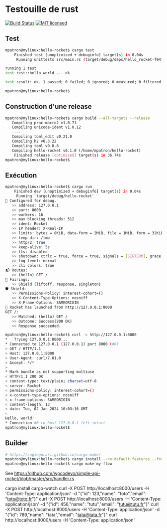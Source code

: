 # Testouille de rust

[![Build Status](https://github.com/mpatron/hello-rocket/workflows/Rust/badge.svg)](https://github.com/mpatron/hello-rocket/actions)
[![MIT licensed][mit-badge]][mit-url]

[mit-badge]: https://img.shields.io/badge/license-MIT-blue.svg
[mit-url]: https://github.com/cgbur/badge-maker/blob/master/LICENSE

## Test

~~~bash
mpatron@mylinux:hello-rocket$ cargo test
    Finished test [unoptimized + debuginfo] target(s) in 0.04s
     Running unittests src/main.rs (target/debug/deps/hello_rocket-f94f7957440695b6)

running 1 test
test test::hello_world ... ok

test result: ok. 1 passed; 0 failed; 0 ignored; 0 measured; 0 filtered out; finished in 0.00s

mpatron@mylinux:hello-rocket$ 
~~~

## Construction d'une release

~~~bash
mpatron@mylinux:hello-rocket$ cargo build --all-targets --release 
   Compiling proc-macro2 v1.0.71
   Compiling unicode-ident v1.0.12
   ....
   Compiling toml_edit v0.21.0
   Compiling h2 v0.3.22
   Compiling toml v0.8.8
   Compiling hello-rocket v0.1.0 (/home/mpatron/hello-rocket)
    Finished release [optimized] target(s) in 36.74s
mpatron@mylinux:hello-rocket$ 
~~~

## Exécution

~~~bash
mpatron@mylinux:hello-rocket$ cargo run 
    Finished dev [unoptimized + debuginfo] target(s) in 0.04s
     Running `target/debug/hello-rocket`
🔧 Configured for debug.
   >> address: 127.0.0.1
   >> port: 8000
   >> workers: 16
   >> max blocking threads: 512
   >> ident: Rocket
   >> IP header: X-Real-IP
   >> limits: bytes = 8KiB, data-form = 2MiB, file = 1MiB, form = 32KiB, json = 1MiB, msgpack = 1MiB, string = 8KiB
   >> temp dir: /tmp
   >> http/2: true
   >> keep-alive: 5s
   >> tls: disabled
   >> shutdown: ctrlc = true, force = true, signals = [SIGTERM], grace = 2s, mercy = 3s
   >> log level: normal
   >> cli colors: true
📬 Routes:
   >> (hello) GET /
📡 Fairings:
   >> Shield (liftoff, response, singleton)
🛡️ Shield:
   >> Permissions-Policy: interest-cohort=()
   >> X-Content-Type-Options: nosniff
   >> X-Frame-Options: SAMEORIGIN
🚀 Rocket has launched from http://127.0.0.1:8000
GET /:
   >> Matched: (hello) GET /
   >> Outcome: Success(200 OK)
   >> Response succeeded.
~~~

~~~bash
mpatron@mylinux:hello-rocket$ curl -v http://127.0.0.1:8000
*   Trying 127.0.0.1:8000...
* Connected to 127.0.0.1 (127.0.0.1) port 8000 (#0)
> GET / HTTP/1.1
> Host: 127.0.0.1:8000
> User-Agent: curl/7.81.0
> Accept: */*
> 
* Mark bundle as not supporting multiuse
< HTTP/1.1 200 OK
< content-type: text/plain; charset=utf-8
< server: Rocket
< permissions-policy: interest-cohort=()
< x-content-type-options: nosniff
< x-frame-options: SAMEORIGIN
< content-length: 13
< date: Tue, 02 Jan 2024 10:03:16 GMT
< 
Hello, world!
* Connection #0 to host 127.0.0.1 left intact
mpatron@mylinux:hello-rocket$ 
~~~

## Builder

~~~bash
# https://sagiegurari.github.io/cargo-make/
mpatron@mylinux:hello-rocket$ cargo install --no-default-features --force cargo-make
mpatron@mylinux:hello-rocket$ cargo make my-flow
~~~

See
https://github.com/wpcodevo/simple-api-rocket/blob/master/src/handler.rs

cargo install cargo-watch
curl -X POST http://localhost:8000/users -H 'Content-Type: application/json' -d "{\"id\": 123,\"name\": \"toto\",\"email\": \"toto@toto.fr\"}"
curl -X POST http://localhost:8000/users -H 'Content-Type: application/json' -d "{\"id\": 456,\"name\": \"tutu\",\"email\": \"tutu@tutu.fr\"}"
curl -X POST http://localhost:8000/users -H 'Content-Type: application/json' -d "{\"id\": 789,\"name\": \"tata\",\"email\": \"tata@tata.fr\"}"
curl http://localhost:8000/users -H 'Content-Type: application/json'
